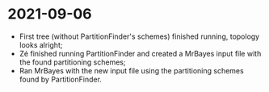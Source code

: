 # 2021-09-06

- First tree (without PartitionFinder's schemes) finished running, topology looks alright;
- Zé finished running PartitionFinder and created a MrBayes input file with the found partitioning schemes;
- Ran MrBayes with the new input file using the partitioning schemes found by PartitionFinder.
